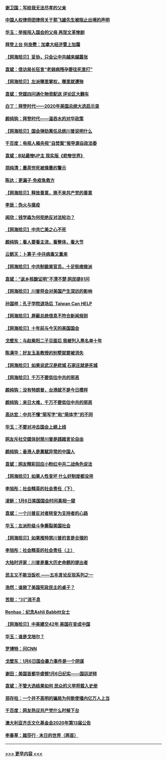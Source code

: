 #### [谢卫国：写给我无法尽孝的父亲](../pages/nsc993/n12720325.md?t=01300951) 
#### [中国人权律师团律师关于郭飞雄先生被阻止出境的声明](../pages/nsc993/n12720203.md?t=01300951) 
#### [华玉：举报闯入国会的父母 再现文革惨剧](../pages/nsc993/n12719070.md?t=01300951) 
#### [拜登上台 何良懋：加拿大经济雪上加霜](../pages/nsc993/n12718943.md?t=01300951) 
#### [【网海拾贝】妥协，只会让中共越来越嚣张](../pages/nsc993/n12717392.md?t=01300951) 
#### [袁斌：信访局长狂言“老弱病残孕要往死里打”](../pages/nsc993/n12717343.md?t=01300951) 
#### [【网海拾贝】左派哪里掌权，哪里就遭殃](../pages/nsc993/n12715009.md?t=01300951) 
#### [袁斌：党媒四问通化物资配送 评论区大翻车](../pages/nsc993/n12714950.md?t=01300951) 
#### [白丁：拜登时代——2020年美国总统大选启示录](../pages/nsc993/n12714920.md?t=01300951) 
#### [颜纯钩：拜登时代——温吞水的对华政策](../pages/nsc993/n12713245.md?t=01300951) 
#### [【网海拾贝】国会弹劾离任总统川普说明什么](../pages/nsc993/n12712816.md?t=01300951) 
#### [千百度：电视人揭央视“自焚案”报导源自政法委](../pages/nsc993/n12709760.md?t=01300951) 
#### [袁斌：B站最惨UP主 现实版《悲惨世界》](../pages/nsc993/n12709686.md?t=01300951) 
#### [郑纯清：墨茶穷死被搽墨的警示](../pages/nsc993/n12709262.md?t=01300951) 
#### [陈达：更漏子·免疫急救方](../pages/nsc993/n12709244.md?t=01300951) 
#### [【网海拾贝】释放善意，换不来共产党的善意](../pages/nsc993/n12708361.md?t=01300951) 
#### [李辰：伪火与瘟疫](../pages/nsc993/n12707981.md?t=01300951) 
#### [闻欣：钱学森为何拒绝反对法轮功？](../pages/nsc993/n12707407.md?t=01300951) 
#### [【网海拾贝】中共亡美之心不死](../pages/nsc993/n12707621.md?t=01300951) 
#### [颜纯钩：看人要看主流，看整体，看大节](../pages/nsc993/n12707536.md?t=01300951) 
#### [云鹤天：卜算子‧中共病毒又重来](../pages/nsc993/n12707408.md?t=01300951) 
#### [【网海拾贝】中共制裁美官员，十足街痞做派](../pages/nsc993/n12705115.md?t=01300951) 
#### [袁斌：“返乡核酸证明”不清不楚 网民提81问](../pages/nsc993/n12704982.md?t=01300951) 
#### [【网海拾贝】川普将会对美国产生深远的影响](../pages/nsc993/n12703045.md?t=01300951) 
#### [孙国祥：孔子学院退场后  Taiwan Can HELP](../pages/nsc993/n12702430.md?t=01300951) 
#### [【网海拾贝】屏蔽总统信息不符合新闻规则](../pages/nsc993/n12699998.md?t=01300951) 
#### [【网海拾贝】十年前与今天的美国国会](../pages/nsc993/n12696993.md?t=01300951) 
#### [戈壁东：与赵紫阳二子见面后 我被列入黑名单十年](../pages/nsc993/n12696215.md?t=01300951) 
#### [陈满华：好友玉圣教授的别墅就要被消失](../pages/nsc993/n12695411.md?t=01300951) 
#### [【网海拾贝】如果说武汉是悲城 石家庄就是死城](../pages/nsc993/n12694589.md?t=01300951) 
#### [【网海拾贝】千万不要低估中共的邪恶](../pages/nsc993/n12692771.md?t=01300951) 
#### [颜纯钩：没有特朗普，台港就不是今日模样](../pages/nsc993/n12692678.md?t=01300951) 
#### [颜纯钩：来日大难，千万不要低估中共的邪恶](../pages/nsc993/n12692080.md?t=01300951) 
#### [高达宏：中共不懂“简写字”和“简体字”的不同](../pages/nsc993/n12692068.md?t=01300951) 
#### [华玉：不要对冲击国会上纲上线](../pages/nsc993/n12689948.md?t=01300951) 
#### [网友斥社交媒体封禁川普是践踏言论自由](../pages/nsc993/n12687482.md?t=01300951) 
#### [颜纯钩：香港人是禀赋异常的中国人](../pages/nsc993/n12685142.md?t=01300951) 
#### [袁斌：网友精彩回应小粉红中共二战角色说法](../pages/nsc993/n12684994.md?t=01300951) 
#### [【网海拾贝】如果人性变坏 什么好制度都没用](../pages/nsc993/n12683000.md?t=01300951) 
#### [李旭彤：社会精英的社会责任（下）](../pages/nsc993/n12680604.md?t=01300951) 
#### [凌稣：1月6日美国国会时间真相一窥](../pages/nsc993/n12682780.md?t=01300951) 
#### [袁斌：一个川普反对者转变为支持者的心路](../pages/nsc993/n12682700.md?t=01300951) 
#### [华玉：左派阶级斗争撕裂美国社会](../pages/nsc993/n12681226.md?t=01300951) 
#### [【网海拾贝】如果推特禁川普的言是合理的](../pages/nsc993/n12681232.md?t=01300951) 
#### [李旭彤：社会精英的社会责任（上）](../pages/nsc993/n12680501.md?t=01300951) 
#### [大陆时评家：川普是重大历史命题的提出者](../pages/nsc993/n12679904.md?t=01300951) 
#### [民主又不能当饭吃 ——五毛言论反驳系列之一](../pages/nsc993/n12679877.md?t=01300951) 
#### [浩然：谁掀了美国宪政民主的桌子？](../pages/nsc993/n12679850.md?t=01300951) 
#### [苦胆：“川”流不息](../pages/nsc993/n12678388.md?t=01300951) 
#### [Renhao：纪念Ashli Babbitt女士](../pages/nsc993/n12678359.md?t=01300951) 
#### [【网海拾贝】中美建交42年 美国在变成中国](../pages/nsc993/n12678324.md?t=01300951) 
#### [华玉：谁是戈培尔？](../pages/nsc993/n12677515.md?t=01300951) 
#### [罗博特：问CNN](../pages/nsc993/n12677172.md?t=01300951) 
#### [戈壁东：1月6日国会暴力事件是一个阴谋](../pages/nsc993/n12674639.md?t=01300951) 
#### [谢田：美国首都华盛顿1月6日纪实——国运逆转](../pages/nsc993/n12673190.md?t=01300951) 
#### [袁斌：不管大选结果如何 民众的义举将载入史册](../pages/nsc993/n12672787.md?t=01300951) 
#### [郑存柱：一个并不高明的骗局为何能使墙内亿万人上当](../pages/nsc993/n12671449.md?t=01300951) 
#### [千百度：网友热议共产党什么时候下台](../pages/nsc993/n12670442.md?t=01300951) 
#### [澳大利亚齐氏文化基金会2020年第13届公告](../pages/nsc993/n12670273.md?t=01300951) 
#### [李春草：踏莎行 · 末日的世界（两首）](../pages/nsc993/n12670253.md?t=01300951) 

----
#### [ >>> 更早内容 <<< ](../indexes/nsc993-earlier.md)
